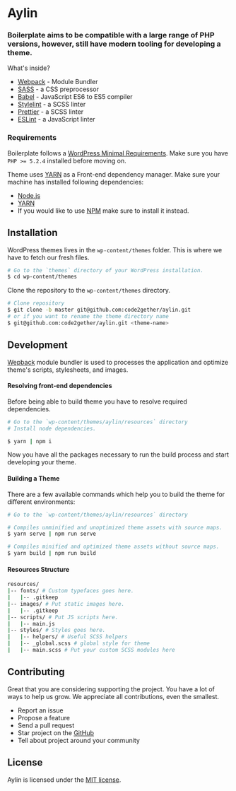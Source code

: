 # Aylin

### Boilerplate aims to be compatible with a large range of PHP versions, however, still have modern tooling for developing a theme.

What's inside?

- [Webpack](//webpack.js.org/) - Module Bundler
- [SASS](//sass-lang.com/) - a CSS preprocessor
- [Babel](//babeljs.io/) - JavaScript ES6 to ES5 compiler
- [Stylelint](//stylelint.io/) - a SCSS linter
- [Prettier](//prettier.io/) - a SCSS linter
- [ESLint](//eslint.org/) - a JavaScript linter

### Requirements

Boilerplate follows a [WordPress Minimal Requirements](https://wordpress.org/about/requirements/). Make sure you have `PHP >= 5.2.4` installed before moving on.

Theme uses [YARN](https://yarnpkg.com/en/docs/install#mac-stable) as a Front-end dependency manager. Make sure your machine has installed following dependencies:

- [Node.js](//nodejs.org/)
- [YARN](https://yarnpkg.com/en/docs/install#mac-stable)
- If you would like to use [NPM](//www.npmjs.com/) make sure to install it instead.

## Installation

WordPress themes lives in the `wp-content/themes` folder. This is where we have to fetch our fresh files.

```bash
# Go to the `themes` directory of your WordPress installation.
$ cd wp-content/themes
```

Clone the repository to the `wp-content/themes` directory.

```bash
# Clone repository
$ git clone -b master git@github.com:code2gether/aylin.git
# or if you want to rename the theme directory name
$ git@github.com:code2gether/aylin.git <theme-name>
```

## Development

[Wepback](https://webpack.js.org/) module bundler is used to processes the application and optimize theme's scripts, stylesheets, and images.

#### Resolving front-end dependencies

Before being able to build theme you have to resolve required dependencies.

```bash
# Go to the `wp-content/themes/aylin/resources` directory
# Install node dependencies.

$ yarn | npm i
```

Now you have all the packages necessary to run the build process and start developing your theme.

#### Building a Theme

There are a few available commands which help you to build the theme for different environments:

```bash
# Go to the `wp-content/themes/aylin/resources` directory

# Compiles unminified and unoptimized theme assets with source maps.
$ yarn serve | npm run serve

# Compiles minified and optimized theme assets without source maps.
$ yarn build | npm run build
```

#### Resources Structure

```bash
resources/
|-- fonts/ # Custom typefaces goes here.
|   |-- .gitkeep
|-- images/ # Put static images here.
|   |-- .gitkeep
|-- scripts/ # Put JS scripts here.
|   |-- main.js
|-- styles/ # Styles goes here.
|   |-- helpers/ # Useful SCSS helpers
|   |-- _global.scss # global style for theme
|   |-- main.scss # Put your custom SCSS modules here
```

## Contributing

Great that you are considering supporting the project. You have a lot of ways to help us grow. We appreciate all contributions, even the smallest.

- Report an issue
- Propose a feature
- Send a pull request
- Star project on the [GitHub](https://github.com/code2gether/aylin)
- Tell about project around your community

## License

Aylin is licensed under the [MIT license](http://opensource.org/licenses/MIT).
